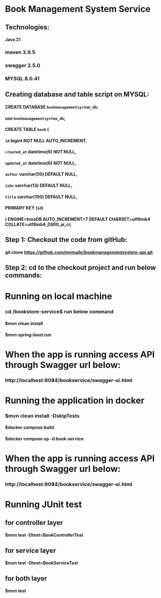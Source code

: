 # Book Management System Service
## Technologies:
#### Java 21
### maven 3.9.5
### swagger 2.5.0
### MYSQL 8.0.41
## Creating database and table script on MYSQL:
####  CREATE DATABASE `bookmanagementsystem_db`;
#### use `bookmanagementsystem_db`;
#### CREATE TABLE `book` (
#### `id` bigint NOT NULL AUTO_INCREMENT,
#### `created_at` datetime(6) NOT NULL,
#### `updated_at` datetime(6) NOT NULL,
#### `author` varchar(50) DEFAULT NULL,
#### `isbn` varchar(13) DEFAULT NULL,
#### `title` varchar(100) DEFAULT NULL,
#### PRIMARY KEY (`id`)
#### ) ENGINE=InnoDB AUTO_INCREMENT=7 DEFAULT CHARSET=utf8mb4 COLLATE=utf8mb4_0900_ai_ci;
## Step 1: Checkout the code from gitHub:
#### git clone https://github.com/mvmaile/bookmanagementsystem-api.git

## Step 2: cd to the checkout project and run below commands:
# Running on local machine 
### cd /bookstore-service$ run below command
#### $mvn clean install
#### $mvn spring-boot:run
# When the app is running access API through Swagger url below:
### http://localhost:8084/bookservice/swagger-ui.html
# Running the application in docker
### $mvn clean install -DskipTests
#### $docker compose build
#### $docker compose up -d book-service
# When the app is running access API through Swagger url below:
### http://localhost:8084/bookservice/swagger-ui.html

# Running JUnit test
## for controller layer
#### $mvn test -Dtest=BookControllerTest
## for service layer
#### $mvn test -Dtest=BookServiceTest
## for both layer
#### $mvn test



